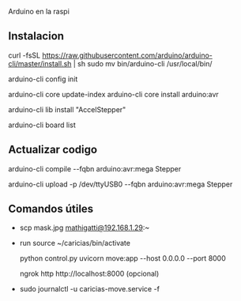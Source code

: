 
Arduino en la raspi

## Instalacion
curl -fsSL https://raw.githubusercontent.com/arduino/arduino-cli/master/install.sh | sh
sudo mv bin/arduino-cli /usr/local/bin/

arduino-cli config init

arduino-cli core update-index
arduino-cli core install arduino:avr

arduino-cli lib install "AccelStepper"

arduino-cli board list

## Actualizar codigo

arduino-cli compile --fqbn arduino:avr:mega Stepper

arduino-cli upload -p /dev/ttyUSB0 --fqbn arduino:avr:mega Stepper

## Comandos útiles

- scp mask.jpg mathigatti@192.168.1.29:~

- run 
    source ~/caricias/bin/activate

    python control.py
    uvicorn move:app --host 0.0.0.0 --port 8000

    ngrok http http://localhost:8000 (opcional)

- sudo journalctl -u caricias-move.service -f
